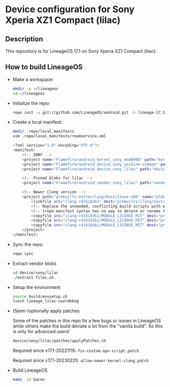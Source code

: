 Device configuration for Sony Xperia XZ1 Compact (lilac)
========================================================

Description
-----------

This repository is for LineageOS 17.1 on Sony Xperia XZ1 Compact (lilac).

How to build LineageOS
----------------------

* Make a workspace:

    ```bash
    mkdir -p ~/lineageos
    cd ~/lineageos
    ```

* Initialize the repo:

    ```bash
    repo init -u git://github.com/LineageOS/android.git -b lineage-17.1
    ```

* Create a local manifest:

    ```bash
    mkdir .repo/local_manifests
    vim .repo/local_manifests/roomservice.xml

    <?xml version="1.0" encoding="UTF-8"?>
    <manifest>
        <!-- SONY -->
        <project name="Flamefire/android_kernel_sony_msm8998" path="kernel/sony/msm8998" remote="github" revision="lineage-17.1" />
        <project name="Flamefire/android_device_sony_yoshino-common" path="device/sony/yoshino-common" remote="github" revision="lineage-17.1" />
        <project name="Flamefire/android_device_sony_lilac" path="device/sony/lilac" remote="github" revision="lineage-17.1" />

        <!-- Pinned blobs for lilac -->
        <project name="Flamefire/android_vendor_sony_lilac" path="vendor/sony/lilac" remote="github" revision="lineage-17.1" />

        <!-- Newer Clang version -->
        <project path="prebuilts-extra/clang/host/linux-x86" name="platform/prebuilts/clang/host/linux-x86" groups="pdk" clone-depth="1" remote="aosp" revision="refs/tags/android-12.1.0_r22" >
            <linkfile src="clang-r416183b1" dest="prebuilts/clang/host/linux-x86/clang-r416183b1" />
            <!-- Replace the unneeded, conflicting build scripts with empty ones -->
            <!-- (repo manifest syntax has no way to delete or rename them) -->
            <copyfile src="clang-r416183b1/MODULE_LICENSE_MIT" dest="prebuilts-extra/clang/host/linux-x86/Android.mk" />
            <copyfile src="clang-r416183b1/MODULE_LICENSE_MIT" dest="prebuilts-extra/clang/host/linux-x86/Android.bp" />
            <copyfile src="clang-r416183b1/MODULE_LICENSE_MIT" dest="prebuilts-extra/clang/host/linux-x86/soong/Android.bp" />
        </project>
    </manifest>
    ```

* Sync the repo:

    ```bash
    repo sync
    ```

* Extract vendor blobs

    ```bash
    cd device/sony/lilac
    ./extract-files.sh
    ```

* Setup the environment

    ```bash
    source build/envsetup.sh
    lunch lineage_lilac-userdebug
    ```

* (Semi-)optionally apply patches

    Some of the patches in this repo fix a few bugs or issues in LineageOS while others make the build deviate a lot from the "vanilla build".
    So this is only for advanced users!

    ```bash
    device/sony/lilac/patches/applyPatches.sh
    ```

    Required since v17.1-20221115:  `fix-custom-apn-script.patch`

    Required since v17.1-20230225:  `allow-newer-kernel-clang.patch`

* Build LineageOS

    ```bash
    make -j8 bacon
    ```

